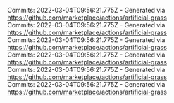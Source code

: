 Commits: 2022-03-04T09:56:21.775Z - Generated via https://github.com/marketplace/actions/artificial-grass
<br>
Commits: 2022-03-04T09:56:21.775Z - Generated via https://github.com/marketplace/actions/artificial-grass
<br>
Commits: 2022-03-04T09:56:21.775Z - Generated via https://github.com/marketplace/actions/artificial-grass
<br>
Commits: 2022-03-04T09:56:21.775Z - Generated via https://github.com/marketplace/actions/artificial-grass
<br>
Commits: 2022-03-04T09:56:21.775Z - Generated via https://github.com/marketplace/actions/artificial-grass
<br>
Commits: 2022-03-04T09:56:21.775Z - Generated via https://github.com/marketplace/actions/artificial-grass
<br>
